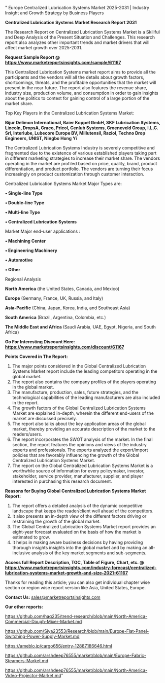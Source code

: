 " Europe Centralized Lubrication Systems Market 2025-2031 | Industry Insight and Growth Strategy by Business Players

<strong>Centralized Lubrication Systems Market Research Report 2031</strong>

The Research Report on Centralized Lubrication Systems Market is a Skillful and Deep Analysis of the Present Situation and Challenges. This research report also analyzes other important trends and market drivers that will affect market growth over 2025-2031.

<strong>Request Sample Report @ <a href=https://www.marketreportsinsights.com/sample/61167>https://www.marketreportsinsights.com/sample/61167</a></strong>

This Centralized Lubrication Systems market report aims to provide all the participants and the vendors will all the details about growth factors, shortcomings, threats, and the profitable opportunities that the market will present in the near future. The report also features the revenue share, industry size, production volume, and consumption in order to gain insights about the politics to contest for gaining control of a large portion of the market share.

Top Key Players in the Centralized Lubrication Systems Market:

<strong>Bijur Delimon International, Baier Koppel GmbH, SKF Lubrication Systems, Lincoln, DropsA, Graco, Pricol, Cenlub Systems, Groeneveld Group, I.L.C. Srl, Interlube, Lubecore Europe BV, Millutensil, Raziol, Techno Drop Engineers, UNIST, Ningbo Hong Yi</strong>

The Centralized Lubrication Systems Industry is severely competitive and fragmented due to the existence of various established players taking part in different marketing strategies to increase their market share. The vendors operating in the market are profiled based on price, quality, brand, product differentiation, and product portfolio. The vendors are turning their focus increasingly on product customization through customer interaction.

Centralized Lubrication Systems Market Major Types are:

<strong>• Single-line Type

• Double-line Type

• Multi-line Type

• Centralized Lubrication Systems</strong>

Market Major end-user applications :

<strong>• Machining Center

• Engineering Machinery

• Automotive

• Other</strong>

Regional Analysis

</u><strong><b>North America</b></strong> (the United States, Canada, and Mexico)

<strong><b>Europe </b></strong>(Germany, France, UK, Russia, and Italy)

<strong><b>Asia-Pacific</b></strong> (China, Japan, Korea, India, and Southeast Asia)

<strong><b>South America</b></strong> (Brazil, Argentina, Colombia, etc.)

<strong><b>The Middle East and Africa</b></strong> (Saudi Arabia, UAE, Egypt, Nigeria, and South Africa)

<strong>Go For Interesting Discount Here: <a href=https://www.marketreportsinsights.com/discount/61167>https://www.marketreportsinsights.com/discount/61167</a></strong>

<strong>Points Covered in The Report:</strong>
<ol>
  <li>The major points considered in the Global Centralized Lubrication Systems Market report include the leading competitors operating in the global market.</li>
  <li>The report also contains the company profiles of the players operating in the global market.</li>
  <li>The manufacture, production, sales, future strategies, and the technological capabilities of the leading manufacturers are also included in the report.</li>
  <li>The growth factors of the Global Centralized Lubrication Systems Market are explained in-depth, wherein the different end-users of the market are discussed precisely.</li>
  <li>The report also talks about the key application areas of the global market, thereby providing an accurate description of the market to the readers/users.</li>
  <li>The report incorporates the SWOT analysis of the market. In the final section, the report features the opinions and views of the industry experts and professionals. The experts analyzed the export/import policies that are favorably influencing the growth of the Global Centralized Lubrication Systems Market.</li>
  <li>The report on the Global Centralized Lubrication Systems Market is a worthwhile source of information for every policymaker, investor, stakeholder, service provider, manufacturer, supplier, and player interested in purchasing this research document.</li>
</ol>
<strong>Reasons for Buying Global Centralized Lubrication Systems Market Report:</strong>

<ol>
  <li>The report offers a detailed analysis of the dynamic competitive landscape that keeps the reader/client well ahead of the competitors.</li>
  <li>It also presents an in-depth view of the different factors driving or restraining the growth of the global market.</li>
  <li>The Global Centralized Lubrication Systems Market report provides an eight-year forecast evaluated on the basis of how the market is estimated to grow.</li>
  <li>It helps in making aware business decisions by having providing thorough insights insights into the global market and by making an all-inclusive analysis of the key market segments and sub-segments.</li>
</ol>
<strong>Access full Report Description, TOC, Table of Figure, Chart, etc. @ <a href=https://www.marketreportsinsights.com/industry-forecast/centralized-lubrication-systems-market-growth-and-size-2021-61167>https://www.marketreportsinsights.com/industry-forecast/centralized-lubrication-systems-market-growth-and-size-2021-61167</a></strong>


Thanks for reading this article; you can also get individual chapter wise section or region wise report version like Asia, United States, Europe.

<strong>Contact Us:</strong>
sales@marketreportsinsights.com

<strong>Our other reports:</strong>

<a href=https://github.com/haq235/trend-research/blob/main/North-America-Commercial-Dough-Mixer-Market.md>https://github.com/haq235/trend-research/blob/main/North-America-Commercial-Dough-Mixer-Market.md</a>

<a href=https://github.com/Siya23553/Research/blob/main/Europe-Flat-Panel-Switching-Power-Supply-Market.md>https://github.com/Siya23553/Research/blob/main/Europe-Flat-Panel-Switching-Power-Supply-Market.md</a>

<a href=https://ameblo.jp/cargo656/entry-12887186646.html>https://ameblo.jp/cargo656/entry-12887186646.html</a>

<a href=https://github.com/arshdeep76555/market/blob/main/Europe-Fabric-Steamers-Market.md>https://github.com/arshdeep76555/market/blob/main/Europe-Fabric-Steamers-Market.md</a>

<a href=https://github.com/arshdeep76555/market/blob/main/North-America-Video-Projector-Market.md>https://github.com/arshdeep76555/market/blob/main/North-America-Video-Projector-Market.md</a>"
